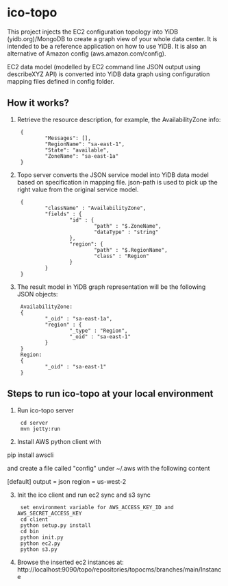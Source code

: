 ico-topo
========
This project injects the EC2 configuration topology into YiDB (yidb.org)/MongoDB to create a graph view of your whole data center. It is intended to be a reference application on how to use YiDB. It is also an alternative of Amazon config (aws.amazon.com/config).

EC2 data model (modelled by EC2 command line JSON output using describeXYZ API) is converted into YiDB data graph using configuration mapping files defined in config folder. 

## How it works?

1. Retrieve the resource description, for example, the AvailabilityZone info:

        {
                "Messages": [], 
                "RegionName": "sa-east-1", 
                "State": "available", 
                "ZoneName": "sa-east-1a"
        }
        
2. Topo server converts the JSON service model into YiDB data model based on specification in mapping file. json-path is used to pick up the right value from the original service model.

        {
                "className" : "AvailabilityZone",
                "fields" : {
                        "id" : {
                                "path" : "$.ZoneName",
                                "dataType" : "string"
                        },
                        "region": {
                                "path" : "$.RegionName",
                                "class" : "Region"
                        }
                }
        }
        
        
3. The result model in YiDB graph representation will be the following JSON objects:
        
        AvailabilityZone:
        {
                "_oid" : "sa-east-1a",
                "region" : {
                        "_type" : "Region",
                        "_oid" : "sa-east-1"
                }
        }
        Region:
        {
                "_oid" : "sa-east-1"
        }




## Steps to run ico-topo at your local environment

1. Run ico-topo server

        cd server
        mvn jetty:run

2. Install AWS python client with

pip install awscli

and create a file called "config" under ~/.aws with the following content

[default]
output = json
region = us-west-2

3. Init the ico client and run ec2 sync and s3 sync
   
        set environment variable for AWS_ACCESS_KEY_ID and AWS_SECRET_ACCESS_KEY
        cd client
        python setup.py install	
        cd bin
        python init.py
        python ec2.py
        python s3.py

4. Browse the inserted ec2 instances at: http://localhost:9090/topo/repositories/topocms/branches/main/Instance

  

